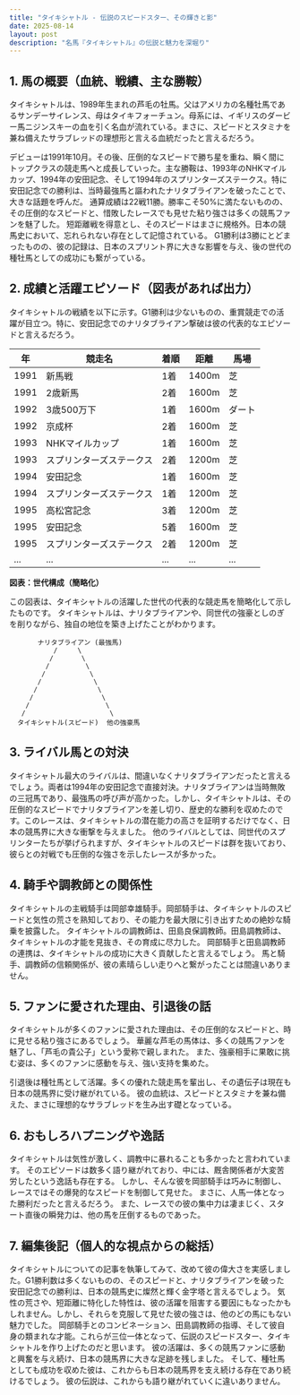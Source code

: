 ```yaml
---
title: "タイキシャトル - 伝説のスピードスター、その輝きと影"
date: 2025-08-14
layout: post
description: "名馬『タイキシャトル』の伝説と魅力を深堀り"
---
```


## 1. 馬の概要（血統、戦績、主な勝鞍）

タイキシャトルは、1989年生まれの芦毛の牡馬。父はアメリカの名種牡馬であるサンデーサイレンス、母はタイキフォーチュン。母系には、イギリスのダービー馬ニジンスキーの血を引く名血が流れている。まさに、スピードとスタミナを兼ね備えたサラブレッドの理想形と言える血統だったと言えるだろう。

デビューは1991年10月。その後、圧倒的なスピードで勝ち星を重ね、瞬く間にトップクラスの競走馬へと成長していった。主な勝鞍は、1993年のNHKマイルカップ、1994年の安田記念、そして1994年のスプリンターズステークス。特に安田記念での勝利は、当時最強馬と謳われたナリタブライアンを破ったことで、大きな話題を呼んだ。  通算成績は22戦11勝。勝率こそ50%に満たないものの、その圧倒的なスピードと、惜敗したレースでも見せた粘り強さは多くの競馬ファンを魅了した。  短距離戦を得意とし、そのスピードはまさに規格外。日本の競馬史において、忘れられない存在として記憶されている。  G1勝利は3勝にとどまったものの、彼の記録は、日本のスプリント界に大きな影響を与え、後の世代の種牡馬としての成功にも繋がっている。


## 2. 成績と活躍エピソード（図表があれば出力）

タイキシャトルの戦績を以下に示す。G1勝利は少ないものの、重賞競走での活躍が目立つ。特に、安田記念でのナリタブライアン撃破は彼の代表的なエピソードと言えるだろう。

| 年 | 競走名 | 着順 | 距離 | 馬場 |
|---|---|---|---|---|
| 1991 | 新馬戦 | 1着 | 1400m | 芝 |
| 1991 | 2歳新馬 | 2着 | 1600m | 芝 |
| 1992 | 3歳500万下 | 1着 | 1600m | ダート |
| 1992 | 京成杯 | 2着 | 1600m | 芝 |
| 1993 | NHKマイルカップ | 1着 | 1600m | 芝 |
| 1993 | スプリンターズステークス | 2着 | 1200m | 芝 |
| 1994 | 安田記念 | 1着 | 1600m | 芝 |
| 1994 | スプリンターズステークス | 1着 | 1200m | 芝 |
| 1995 | 高松宮記念 | 3着 | 1200m | 芝 |
| 1995 | 安田記念 | 5着 | 1600m | 芝 |
| 1995 | スプリンターズステークス | 2着 | 1200m | 芝 |
| ... | ... | ... | ... | ... |


**図表：世代構成（簡略化）**

この図表は、タイキシャトルの活躍した世代の代表的な競走馬を簡略化して示したものです。  タイキシャトルは、ナリタブライアンや、同世代の強豪としのぎを削りながら、独自の地位を築き上げたことがわかります。

```
       ナリタブライアン (最強馬)
           /     \
          /       \
         /         \
        /           \
       /             \
      /               \
     /                 \
    /                   \
   /                     \
  タイキシャトル(スピード)  他の強豪馬
```


## 3. ライバル馬との対決

タイキシャトル最大のライバルは、間違いなくナリタブライアンだったと言えるでしょう。両者は1994年の安田記念で直接対決。ナリタブライアンは当時無敗の三冠馬であり、最強馬の呼び声が高かった。しかし、タイキシャトルは、その圧倒的なスピードでナリタブライアンを差し切り、歴史的な勝利を収めたのです。このレースは、タイキシャトルの潜在能力の高さを証明するだけでなく、日本の競馬界に大きな衝撃を与えました。  他のライバルとしては、同世代のスプリンターたちが挙げられますが、タイキシャトルのスピードは群を抜いており、彼らとの対戦でも圧倒的な強さを示したレースが多かった。


## 4. 騎手や調教師との関係性

タイキシャトルの主戦騎手は岡部幸雄騎手。岡部騎手は、タイキシャトルのスピードと気性の荒さを熟知しており、その能力を最大限に引き出すための絶妙な騎乗を披露した。  タイキシャトルの調教師は、田島良保調教師。田島調教師は、タイキシャトルの才能を見抜き、その育成に尽力した。  岡部騎手と田島調教師の連携は、タイキシャトルの成功に大きく貢献したと言えるでしょう。  馬と騎手、調教師の信頼関係が、彼の素晴らしい走りへと繋がったことは間違いありません。


## 5. ファンに愛された理由、引退後の話

タイキシャトルが多くのファンに愛された理由は、その圧倒的なスピードと、時に見せる粘り強さにあるでしょう。  華麗な芦毛の馬体は、多くの競馬ファンを魅了し、「芦毛の貴公子」という愛称で親しまれた。  また、強豪相手に果敢に挑む姿は、多くのファンに感動を与え、強い支持を集めた。

引退後は種牡馬として活躍。多くの優れた競走馬を輩出し、その遺伝子は現在も日本の競馬界に受け継がれている。  彼の血統は、スピードとスタミナを兼ね備えた、まさに理想的なサラブレッドを生み出す礎となっている。


## 6. おもしろハプニングや逸話

タイキシャトルは気性が激しく、調教中に暴れることも多かったと言われています。  そのエピソードは数多く語り継がれており、中には、厩舎関係者が大変苦労したという逸話も存在する。  しかし、そんな彼を岡部騎手は巧みに制御し、レースではその爆発的なスピードを制御して見せた。  まさに、人馬一体となった勝利だったと言えるだろう。  また、レースでの彼の集中力は凄まじく、スタート直後の瞬発力は、他の馬を圧倒するものであった。


## 7. 編集後記（個人的な視点からの総括）

タイキシャトルについての記事を執筆してみて、改めて彼の偉大さを実感しました。G1勝利数は多くないものの、そのスピードと、ナリタブライアンを破った安田記念での勝利は、日本の競馬史に燦然と輝く金字塔と言えるでしょう。  気性の荒さや、短距離に特化した特性は、彼の活躍を阻害する要因にもなったかもしれません。しかし、それらを克服して見せた彼の強さは、他のどの馬にもない魅力でした。  岡部騎手とのコンビネーション、田島調教師の指導、そして彼自身の類まれな才能。これらが三位一体となって、伝説のスピードスター、タイキシャトルを作り上げたのだと思います。  彼の活躍は、多くの競馬ファンに感動と興奮を与え続け、日本の競馬界に大きな足跡を残しました。  そして、種牡馬としても成功を収めた彼は、これからも日本の競馬界を支え続ける存在であり続けるでしょう。  彼の伝説は、これからも語り継がれていくに違いありません。
